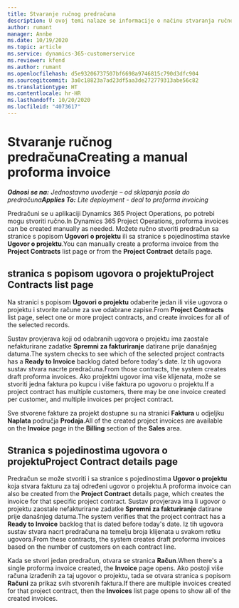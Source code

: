 ```yaml
---
title: Stvaranje ručnog predračuna
description: U ovoj temi nalaze se informacije o načinu stvaranja ručnog predračuna u aplikaciji Project Operations.
author: rumant
manager: Annbe
ms.date: 10/19/2020
ms.topic: article
ms.service: dynamics-365-customerservice
ms.reviewer: kfend
ms.author: rumant
ms.openlocfilehash: d5e93206737507bf6698a9746815c790d3dfc904
ms.sourcegitcommit: 3a0c18823a7ad23df5aa3de272779313abe56c82
ms.translationtype: HT
ms.contentlocale: hr-HR
ms.lasthandoff: 10/20/2020
ms.locfileid: "4073617"
---
```

# <a name="creating-a-manual-proforma-invoice"></a><span data-ttu-id="ef3dd-103">Stvaranje ručnog predračuna</span><span class="sxs-lookup"><span data-stu-id="ef3dd-103">Creating a manual proforma invoice</span></span>

<span data-ttu-id="ef3dd-104">_**Odnosi se na:** Jednostavno uvođenje – od sklapanja posla do predračuna_</span><span class="sxs-lookup"><span data-stu-id="ef3dd-104">_**Applies To:** Lite deployment - deal to proforma invoicing_</span></span>

<span data-ttu-id="ef3dd-105">Predračuni se u aplikaciji Dynamics 365 Project Operations, po potrebi mogu stvoriti ručno.</span><span class="sxs-lookup"><span data-stu-id="ef3dd-105">In Dynamics 365 Project Operations, proforma invoices can be created manually as needed.</span></span> <span data-ttu-id="ef3dd-106">Možete ručno stvoriti predračun sa stranice s popisom **Ugovori o projektu** ili sa stranice s pojedinostima stavke **Ugovor o projektu**.</span><span class="sxs-lookup"><span data-stu-id="ef3dd-106">You can manually create a proforma invoice from the **Project Contracts** list page or from the **Project Contract** details page.</span></span>

##  <a name="project-contracts-list-page"></a><span data-ttu-id="ef3dd-107">stranica s popisom ugovora o projektu</span><span class="sxs-lookup"><span data-stu-id="ef3dd-107">Project Contracts list page</span></span>

<span data-ttu-id="ef3dd-108">Na stranici s popisom **Ugovori o projektu** odaberite jedan ili više ugovora o projektu i stvorite račune za sve odabrane zapise.</span><span class="sxs-lookup"><span data-stu-id="ef3dd-108">From **Project Contracts** list page, select one or more project contracts, and create invoices for all of the selected records.</span></span>

<span data-ttu-id="ef3dd-109">Sustav provjerava koji od odabranih ugovora o projektu ima zaostale nefakturirane zadatke **Spremni za fakturiranje** datirane prije današnjeg datuma.</span><span class="sxs-lookup"><span data-stu-id="ef3dd-109">The system checks to see which of the selected project contracts has a **Ready to Invoice** backlog  dated before today's date.</span></span> <span data-ttu-id="ef3dd-110">Iz tih ugovora sustav stvara nacrte predračuna.</span><span class="sxs-lookup"><span data-stu-id="ef3dd-110">From those contracts, the system creates draft proforma invoices.</span></span> <span data-ttu-id="ef3dd-111">Ako projektni ugovor ima više klijenata, može se stvoriti jedna faktura po kupcu i više faktura po ugovoru o projektu.</span><span class="sxs-lookup"><span data-stu-id="ef3dd-111">If a project contract has multiple customers, there may be one invoice created per customer, and multiple invoices per project contract.</span></span>

<span data-ttu-id="ef3dd-112">Sve stvorene fakture za projekt dostupne su na stranici **Faktura** u odjeljku **Naplata** područja **Prodaja**.</span><span class="sxs-lookup"><span data-stu-id="ef3dd-112">All of the created project invoices are available on the **Invoice** page in the **Billing** section of the **Sales** area.</span></span>

## <a name="project-contract-details-page"></a><span data-ttu-id="ef3dd-113">Stranica s pojedinostima ugovora o projektu</span><span class="sxs-lookup"><span data-stu-id="ef3dd-113">Project Contract details page</span></span>

<span data-ttu-id="ef3dd-114">Predračun se može stvoriti i sa stranice s pojedinostima **Ugovor o projektu** koja stvara fakturu za taj određeni ugovor o projektu.</span><span class="sxs-lookup"><span data-stu-id="ef3dd-114">A proforma invoice can also be created from the **Project Contract** details page, which creates the invoice for that specific project contract.</span></span> <span data-ttu-id="ef3dd-115">Sustav provjerava ima li ugovor o projektu zaostale nefakturirane zadatke **Spremni za fakturiranje** datirane prije današnjeg datuma.</span><span class="sxs-lookup"><span data-stu-id="ef3dd-115">The system verifies that the project contract has a **Ready to Invoice** backlog that is dated before today's date.</span></span> <span data-ttu-id="ef3dd-116">Iz tih ugovora sustav stvara nacrt predračuna na temelju broja klijenata u svakom retku ugovora.</span><span class="sxs-lookup"><span data-stu-id="ef3dd-116">From these contracts, the system creates draft proforma invoices based on the number of customers on each contract line.</span></span>

<span data-ttu-id="ef3dd-117">Kada se stvori jedan predračun, otvara se stranica **Račun**.</span><span class="sxs-lookup"><span data-stu-id="ef3dd-117">When there's a single proforma invoice created, the **Invoice** page opens.</span></span> <span data-ttu-id="ef3dd-118">Ako postoji više računa izrađenih za taj ugovor o projektu, tada se otvara stranica s popisom **Računi** za prikaz svih stvorenih faktura.</span><span class="sxs-lookup"><span data-stu-id="ef3dd-118">If there are multiple invoices created for that project contract, then the **Invoices** list page opens to show all of the created invoices.</span></span>
